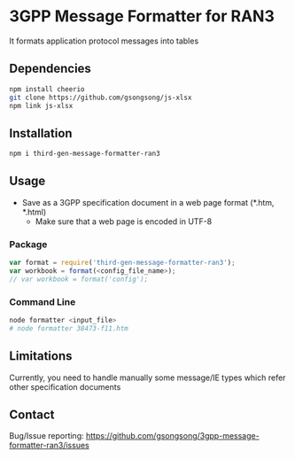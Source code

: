 # 3GPP Message Formatter for RAN3

It formats application protocol messages into tables

## Dependencies

```sh
npm install cheerio
git clone https://github.com/gsongsong/js-xlsx
npm link js-xlsx
```

## Installation

```sh
npm i third-gen-message-formatter-ran3
```

## Usage

- Save as a 3GPP specification document in a web page format (*.htm, *.html)
   - Make sure that a web page is encoded in UTF-8

### Package

```js
var format = require('third-gen-message-formatter-ran3');
var workbook = format(<config_file_name>);
// var workbook = format('config');
```

### Command Line

```sh
node formatter <input_file>
# node formatter 38473-f11.htm
```

## Limitations

Currently, you need to handle manually some message/IE types which refer other specification documents

## Contact

Bug/Issue reporting: https://github.com/gsongsong/3gpp-message-formatter-ran3/issues